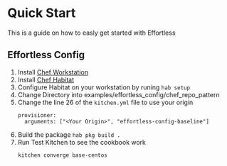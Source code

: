 # Quick Start
This is a guide on how to easly get started with Effortless

## Effortless Config 
1. Install [Chef Workstation](https://downloads.chef.io/chef-workstation)
1. Install [Chef Habitat](https://www.habitat.sh/docs/install-habitat/)
1. Configure Habitat on your workstation by runing `hab setup`
1. Change Directory into examples/effortless_config/chef_repo_pattern
1. Change the line 26 of the `kitchen.yml` file to use your origin
   ```
   provisioner:
     arguments: ["<Your Origin>", "effortless-config-baseline"]
   ```
1. Build the package `hab pkg build .`
1. Run Test Kitchen to see the cookbook work
   ```
   kitchen converge base-centos
   ```